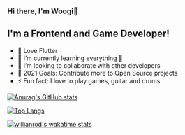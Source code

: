 ### Hi there, I'm Woogi👋 



## I'm a Frontend and Game Developer!

- 🔭 Love Flutter
- 🌱 I’m currently learning everything 🤣
- 👯 I’m looking to collaborate with other developers
- 🥅 2021 Goals: Contribute more to Open Source projects
- ⚡ Fun fact: I love to play games, guitar and drums

[![Anurag's GitHub stats](https://github-readme-stats.vercel.app/api?username=woogi-kang&count_private=true&exclude_repo=)](https://github.com/anuraghazra/github-readme-stats)

[![Top Langs](https://github-readme-stats.vercel.app/api/top-langs/?username=woogi-kang)](https://github.com/anuraghazra/github-readme-stats)

[![willianrod's wakatime stats](https://github-readme-stats.vercel.app/api/wakatime?username=woogi-kang)](https://github.com/anuraghazra/github-readme-stats)
